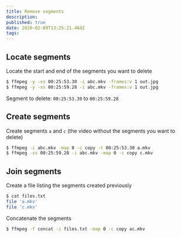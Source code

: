 ```yaml
---
title: Remove segments
description:
published: true
date: 2020-02-09T13:25:21.468Z
tags:
---
```


## Locate segments
Locate the start and end of the segments you want to delete
```bash
$ ffmpeg -y -ss 00:25:53.30 -i abc.mkv -frames:v 1 out.jpg
$ ffmpeg -y -ss 00:25:59.28 -i abc.mkv -frames:v 1 out.jpg
```
Segment to delete: `00:25:53.30` to `00:25:59.28`

## Create segments
Create segments `a` and `c` (the video without the segments you want to delete)
```bash
$ ffmpeg -i abc.mkv -map 0 -c copy -t 00:25:53.30 a.mkv
$ ffmpeg -ss 00:25:59.28 -i abc.mkv -map 0 -c copy c.mkv
```

## Join segments
Create a file listing the segments created previously
```bash
$ cat files.txt
file 'a.mkv'
file 'c.mkv'
```

Concatenate the segments
```bash
$ ffmpeg -f concat -i files.txt -map 0 -c copy ac.mkv
```
